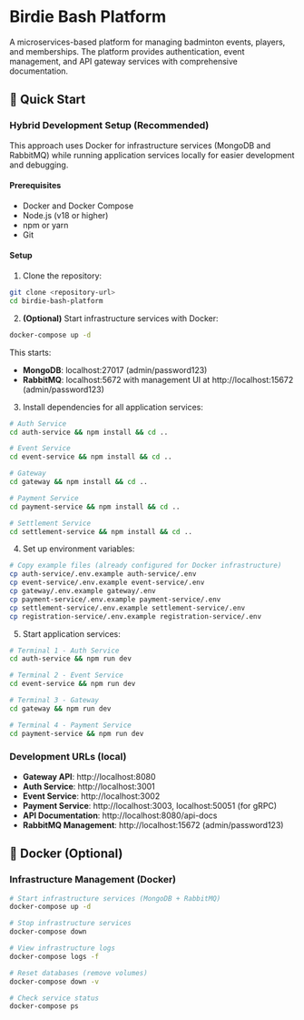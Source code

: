 # Birdie Bash Platform

A microservices-based platform for managing badminton events, players, and memberships. The platform provides authentication, event management, and API gateway services with comprehensive documentation.

## 🚀 Quick Start

### Hybrid Development Setup (Recommended)

This approach uses Docker for infrastructure services (MongoDB and RabbitMQ) while running application services locally for easier development and debugging.

#### Prerequisites

- Docker and Docker Compose
- Node.js (v18 or higher)
- npm or yarn
- Git

#### Setup

1. Clone the repository:

```bash
git clone <repository-url>
cd birdie-bash-platform
```

2. **(Optional)** Start infrastructure services with Docker:

```bash
docker-compose up -d
```

This starts:

- **MongoDB**: localhost:27017 (admin/password123)
- **RabbitMQ**: localhost:5672 with management UI at http://localhost:15672 (admin/password123)

3. Install dependencies for all application services:

```bash
# Auth Service
cd auth-service && npm install && cd ..

# Event Service
cd event-service && npm install && cd ..

# Gateway
cd gateway && npm install && cd ..

# Payment Service
cd payment-service && npm install && cd ..

# Settlement Service
cd settlement-service && npm install && cd ..
```

4. Set up environment variables:

```bash
# Copy example files (already configured for Docker infrastructure)
cp auth-service/.env.example auth-service/.env
cp event-service/.env.example event-service/.env
cp gateway/.env.example gateway/.env
cp payment-service/.env.example payment-service/.env
cp settlement-service/.env.example settlement-service/.env
cp registration-service/.env.example registration-service/.env
```

5. Start application services:

```bash
# Terminal 1 - Auth Service
cd auth-service && npm run dev

# Terminal 2 - Event Service  
cd event-service && npm run dev

# Terminal 3 - Gateway
cd gateway && npm run dev

# Terminal 4 - Payment Service
cd payment-service && npm run dev
```

### Development URLs (local)

- **Gateway API**: http://localhost:8080
- **Auth Service**: http://localhost:3001
- **Event Service**: http://localhost:3002
- **Payment Service**: http://localhost:3003, localhost:50051 (for gRPC)
- **API Documentation**: http://localhost:8080/api-docs
- **RabbitMQ Management**: http://localhost:15672 (admin/password123)

## 🐳 Docker (Optional)

### Infrastructure Management (Docker)

```bash
# Start infrastructure services (MongoDB + RabbitMQ)
docker-compose up -d

# Stop infrastructure services
docker-compose down

# View infrastructure logs
docker-compose logs -f

# Reset databases (remove volumes)
docker-compose down -v

# Check service status
docker-compose ps
```
